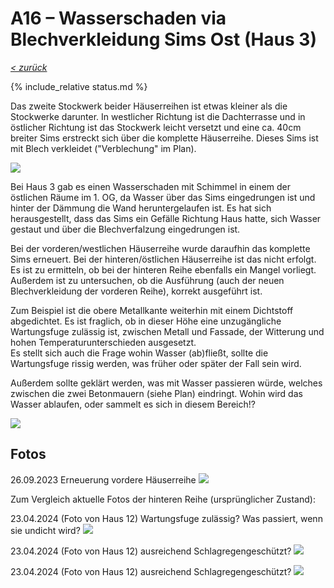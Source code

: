 # A16 &ndash; Wasserschaden via Blechverkleidung Sims Ost (Haus 3)

_[&lt; zurück](../../index.md)_

{% include_relative status.md %}

Das zweite Stockwerk beider Häuserreihen ist etwas kleiner als die Stockwerke darunter. In westlicher Richtung ist die Dachterrasse und in östlicher Richtung ist das Stockwerk leicht versetzt und eine ca. 40cm breiter Sims erstreckt sich über die komplette Häuserreihe. Dieses Sims ist mit Blech verkleidet ("Verblechung" im Plan).

![](Plan_small.jpg)

Bei Haus 3 gab es einen Wasserschaden mit Schimmel in einem der östlichen Räume im 1. OG, da Wasser über das Sims eingedrungen ist und hinter der Dämmung die Wand heruntergelaufen ist. Es hat sich herausgestellt, dass das Sims ein Gefälle Richtung Haus hatte, sich Wasser gestaut und über die Blechverfalzung eingedrungen ist.

Bei der vorderen/westlichen Häuserreihe wurde daraufhin das komplette Sims erneuert. Bei der hinteren/östlichen Häuserreihe ist das nicht erfolgt.
Es ist zu ermitteln, ob bei der hinteren Reihe ebenfalls ein Mangel vorliegt. Außerdem ist zu untersuchen, ob die Ausführung (auch der neuen Blechverkleidung der vorderen Reihe), korrekt ausgeführt ist.

Zum Beispiel ist die obere Metallkante weiterhin mit einem Dichtstoff abgedichtet. Es ist fraglich, ob in dieser Höhe eine unzugängliche Wartungsfuge zulässig ist, zwischen Metall und Fassade, der Witterung und hohen Temperaturunterschieden ausgesetzt.\
Es stellt sich auch die Frage wohin Wasser (ab)fließt, sollte die Wartungsfuge rissig werden, was früher oder später der Fall sein wird.

Außerdem sollte geklärt werden, was mit Wasser passieren würde, welches zwischen die zwei Betonmauern (siehe Plan) eindringt.
Wohin wird das Wasser ablaufen, oder sammelt es sich in diesem Bereich!?

![](Plan_Wasser_small.jpg)

## Fotos

26.09.2023 Erneuerung vordere Häuserreihe
![](20230926_074918739_small.jpg)

Zum Vergleich aktuelle Fotos der hinteren Reihe (ursprünglicher Zustand):

23.04.2024 (Foto von Haus 12) Wartungsfuge zulässig? Was passiert, wenn sie undicht wird?
![](20240423_190100_Haus12_small.jpg)

23.04.2024 (Foto von Haus 12) ausreichend Schlagregengeschützt?
![](20240423_190756_Haus12_small.jpg)

23.04.2024 (Foto von Haus 12) ausreichend Schlagregengeschützt?
![](20240423_190804_Haus12_small.jpg)
